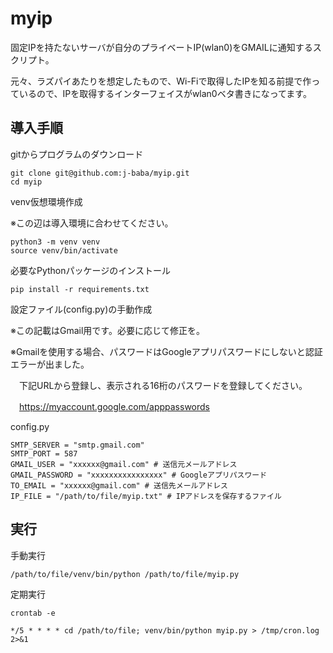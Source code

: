 # myip
固定IPを持たないサーバが自分のプライベートIP(wlan0)をGMAILに通知するスクリプト。

元々、ラズパイあたりを想定したもので、Wi-Fiで取得したIPを知る前提で作っているので、IPを取得するインターフェイスがwlan0ベタ書きになってます。

## 導入手順
gitからプログラムのダウンロード
```
git clone git@github.com:j-baba/myip.git
cd myip
```

venv仮想環境作成

※この辺は導入環境に合わせてください。
```
python3 -m venv venv
source venv/bin/activate
```

必要なPythonパッケージのインストール
```
pip install -r requirements.txt
```

設定ファイル(config.py)の手動作成

※この記載はGmail用です。必要に応じて修正を。

※Gmailを使用する場合、パスワードはGoogleアプリパスワードにしないと認証エラーが出ました。

　下記URLから登録し、表示される16桁のパスワードを登録してください。
 
　https://myaccount.google.com/apppasswords

config.py
```
SMTP_SERVER = "smtp.gmail.com"
SMTP_PORT = 587
GMAIL_USER = "xxxxxx@gmail.com" # 送信元メールアドレス
GMAIL_PASSWORD = "xxxxxxxxxxxxxxxx" # Googleアプリパスワード
TO_EMAIL = "xxxxxx@gmail.com" # 送信先メールアドレス
IP_FILE = "/path/to/file/myip.txt" # IPアドレスを保存するファイル
```

## 実行
手動実行
```
/path/to/file/venv/bin/python /path/to/file/myip.py
```

定期実行
```
crontab -e
```
```
*/5 * * * * cd /path/to/file; venv/bin/python myip.py > /tmp/cron.log 2>&1
```
